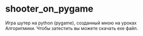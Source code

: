 # shooter_on_pygame
Игра шутер на python (pygame), созданный мною на уроках Алгоритмики.
Чтобы затестить вы можете скачать exe файл.
